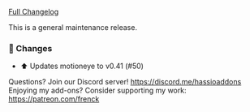 [Full Changelog][changelog]

This is a general maintenance release.

### 🔨 Changes

- :arrow_up: Updates motioneye to v0.41 (#50)

[changelog]: https://github.com/hassio-addons/addon-motioneye/compare/v0.5.4...v0.5.5

Questions? Join our Discord server! https://discord.me/hassioaddons
Enjoying my add-ons? Consider supporting my work: https://patreon.com/frenck